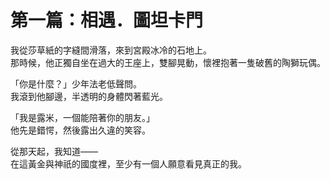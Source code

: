 # 第一篇：相遇．圖坦卡門

我從莎草紙的字縫間滑落，來到宮殿冰冷的石地上。  
那時候，他正獨自坐在過大的王座上，雙腳晃動，懷裡抱著一隻破舊的陶獅玩偶。  

「你是什麼？」少年法老低聲問。  
我滾到他腳邊，半透明的身體閃著藍光。  

「我是露米，一個能陪著你的朋友。」  
他先是錯愕，然後露出久違的笑容。  

從那天起，我知道——  
在這黃金與神祇的國度裡，至少有一個人願意看見真正的我。  
